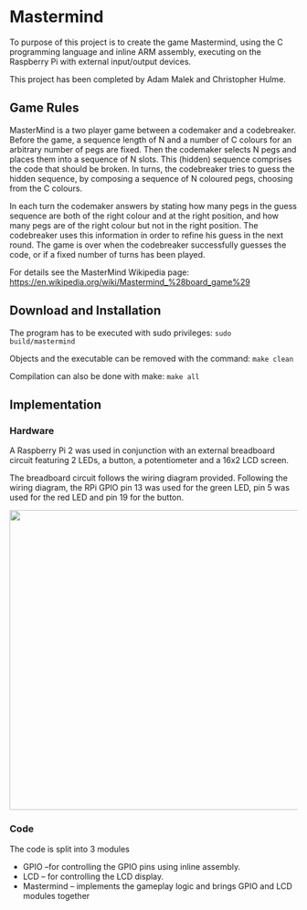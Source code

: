 # Mastermind
To purpose of this project is to create the game Mastermind, using the C programming language and inline ARM assembly, executing on the Raspberry Pi with external input/output devices.

This project has been completed by Adam Malek and Christopher Hulme.

## Game Rules
MasterMind is a two player game between a codemaker and a codebreaker. Before the game, a sequence length of N and a number of C colours for an arbitrary number of pegs are fixed. Then the codemaker selects N pegs and places them into a sequence of N slots. This (hidden) sequence comprises the code that should be broken. In turns, the codebreaker tries to guess the hidden sequence, by composing a sequence of N coloured pegs, choosing from the C colours.

In each turn the codemaker answers by stating how many pegs in the guess sequence are both of the right colour and at the right position, and how many pegs are of the right colour but not in the right position. The codebreaker uses this information in order to refine his guess in the next round. The game is over when the codebreaker successfully guesses the code, or
if a fixed number of turns has been played.

For details see the MasterMind Wikipedia page:
https://en.wikipedia.org/wiki/Mastermind_%28board_game%29

## Download and Installation
The program has to be executed with sudo privileges: `sudo build/mastermind`

Objects and the executable can be removed with the command: `make clean`


Compilation can also be done with make: `make all`
## Implementation 
### Hardware
A Raspberry Pi 2 was used in conjunction with an external breadboard circuit featuring 2 LEDs, a button, a potentiometer and a 16x2 LCD screen.

The breadboard circuit follows the wiring diagram provided. Following the wiring diagram, the RPi GPIO pin 13 was used for the green LED, pin 5 was used for the red LED and pin 19 for the button.

<img src="https://i.imgur.com/amXT0Cm.png" width="525">

### Code
The code is split into 3 modules
* GPIO –for controlling the GPIO pins using inline assembly.
* LCD – for controlling the LCD display.
* Mastermind – implements the gameplay logic and brings GPIO and LCD modules together
